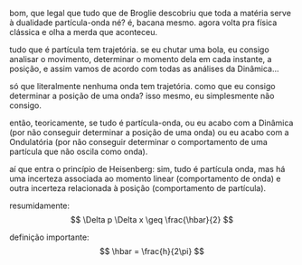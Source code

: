 bom, que legal que tudo que de Broglie descobriu que toda a matéria serve à dualidade partícula-onda né? é, bacana mesmo. agora volta pra física clássica e olha a merda que aconteceu.

tudo que é partícula tem trajetória. se eu chutar uma bola, eu consigo analisar o movimento, determinar o momento dela em cada instante, a posição, e assim vamos de acordo com todas as análises da Dinâmica...

só que literalmente nenhuma onda tem trajetória. como que eu consigo determinar a posição de uma onda? isso mesmo, eu simplesmente não consigo. 

então, teoricamente, se tudo é partícula-onda, ou eu acabo com a Dinâmica (por não conseguir determinar a posição de uma onda) ou eu acabo com a Ondulatória (por não conseguir determinar o comportamento de uma partícula que não oscila como onda).

aí que entra o princípio de Heisenberg: sim, tudo é partícula onda, mas há uma incerteza associada ao momento linear (comportamento de onda) e outra incerteza relacionada à posição (comportamento de partícula).

resumidamente: 
$$
\Delta p \Delta x \geq \frac{\hbar}{2}
$$

definição importante:
$$
\hbar = \frac{h}{2\pi}
$$
